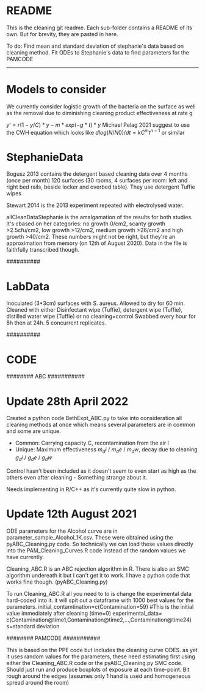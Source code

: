# README

This is the cleaning git readme. Each sub-folder contains a README of its own. But for brevity, they are pasted in here.


To do:
Find mean and standard deviation of stephanie's data based on cleaning method.
Fit ODEs to Stephanie's data to find parameters for the PAMCODE

-----
# Models to consider

We currently consider logistic growth of the bacteria on the surface as well as the removal due to diminishing cleaning product effectiveness at rate g

$y'=r(1-y/C)*y-m*exp(-g*t)*y$
Michael Pelag 2021 suggest to use the CWH equation which looks like $d log(N/N0)/dt=kC^mt^{n-1}$ or similar

# StephanieData


Bogusz 2013 contains the detergent based cleaning data over 4 months (once per month)
120 surfaces (30 rooms, 4 surfaces per room: left and right bed rails, beside locker and overbed table). They use detergent Tuffie wipes

Stewart 2014 is the 2013 experiment repeated with electrolysed water.


allCleanDataStephanie is the amalgamation of the results for both studies. It's cbased on her categories: no growth 0/cm2, scanty growth >2.5cfu/cm2, low growth >12/cm2, medium growth >26/cm2 and high growth >40/cm2. These numbers might not be right, but they're an approximation from memory (on 12th of August 2020). Data in the file is faithfully transcribed though.

##########
# LabData

Inoculated (3*3cm) surfaces with S. aureus. Allowed to dry for 60 min.
Cleaned with either Disinfectant wipe (Tuffie), detergent wipe (Tuffie), distilled water wipe (Tuffie) or no cleaning=control
Swabbed every hour for 8h then at 24h.
5 concurrent replicates.


##########
# CODE

######## ABC ###########
# Update 28th April 2022

Created a python code BethExpt_ABC.py to take into consideration all cleaning methods at once which means several parameters are in common and some are unique.

- Common: Carrying capacity C, recontamination from the air l
- Unique: Maximum effectiveness $m_di$ / $m_de$ / $m_dw$, decay due to cleaning $g_di$ / $g_de$ / $g_dw$ 

Control hasn't been included as it doesn't seem to even start as high as the others even after cleaning - Something strange about it.

Needs implementing in R/C++ as it's currently quite slow in python.

# Update 12th August 2021

ODE parameters for the Alcohol curve are in parameter_sample_Alcohol_1K.csv. These were obtained using the pyABC_Cleaning.py code.
So technically we can load these values directly into the PAM_Cleaning_Curves.R code instead of the random values we have currently.

Cleaning_ABC.R is an ABC rejection algorithm in R. There is also an SMC algorithm undereath it but I can't get it to work. I have a python code that works fine though. (pyABC_Cleaning.py)

To run Cleaning_ABC.R all you need to to is change the experimental data hard-coded into it. it will spit out a dataframe with 1000 best values for the parameters.
initial_contamtination=c(Contamination=59) #This is the initial value immediately after cleaning (time=0)
experimental_data= c(Contamination@time1,Contamination@time2,...,Contamination@time24)
s=standard deviation




######## PAMCODE ###########

This is based on the PPE code but includes the cleaning curve ODES. as yet it uses random values for the parameters, these need estimating first using either the Cleaning_ABC.R code or the pyABC_Cleaning.py SMC code. Should just run and produce boxplots of exposure at each time-point. Bit rough around the edges (assumes only 1 hand is used and homogeneous spread around the room)
